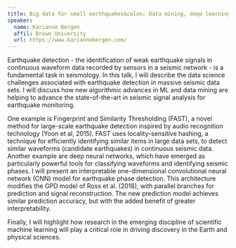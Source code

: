 ```yaml
---
title: Big data for small earthquakes&colon; Data mining, deep learning and explainable AI
speaker:
  name: Karianne Bergen
  affil: Brown University
  url: https://www.kariannebergen.com/
---
```


Earthquake detection - the identification of weak earthquake signals in continuous waveform data recorded by sensors in a seismic network - is a fundamental task in seismology. In this talk, I will describe the data science challenges associated with earthquake detection in massive seismic data sets. I will discuss how new algorithmic advances in ML and data mining are helping to advance the state-of-the-art in seismic signal analysis for earthquake monitoring. 
 
One example is Fingerprint and Similarity Thresholding (FAST), a novel method for large-scale earthquake detection inspired by audio recognition technology (Yoon et al, 2015). FAST uses locality-sensitive hashing, a technique for efficiently identifying similar items in large data sets, to detect similar waveforms (candidate earthquakes) in continuous seismic data. Another example are deep neural networks, which have emerged as particularly powerful tools for classifying waveforms and identifying seismic phases.  I will present an interpretable one-dimensional convolutional neural network (CNN) model for earthquake phase detection. This architecture modifies the GPD model of Ross et al. (2018), with parallel branches for prediction and signal reconstruction. The new prediction model achieves similar prediction accuracy, but with the added benefit of greater interpretability. 
 
Finally, I will highlight how research in the emerging discipline of scientific machine learning will play a critical role in driving discovery in the Earth and physical sciences.
